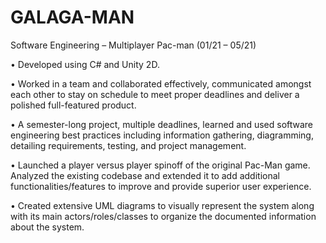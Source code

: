 # GALAGA-MAN

Software Engineering – Multiplayer Pac-man (01/21 – 05/21)

• Developed using C# and Unity 2D.

• Worked in a team and collaborated effectively, communicated amongst each other to stay
on schedule to meet proper deadlines and deliver a polished full-featured product.

• A semester-long project, multiple deadlines, learned and used software engineering best
practices including information gathering, diagramming, detailing requirements, testing,
and project management.

• Launched a player versus player spinoff of the original Pac-Man game. Analyzed the
existing codebase and extended it to add additional functionalities/features to improve
and provide superior user experience.

• Created extensive UML diagrams to visually represent the system along with its main
actors/roles/classes to organize the documented information about the system.
